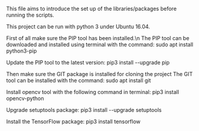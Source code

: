 This file aims to introduce the set up of the libraries/packages before running the scripts.

This project can be run with python 3 under Ubuntu 16.04.

First of all make sure the PIP tool has been installed.\n
    The PIP tool can be downloaded and installed using terminal with the command:
        sudo apt install python3-pip

Update the PIP tool to the latest version:
    pip3 install --upgrade pip

Then make sure the GIT package is installed for cloning the project
    The GIT tool can be installed with the command:
        sudo apt install git

Install opencv tool with the following command in terminal:
    pip3 install opencv-python

Upgrade setuptools package:
    pip3 install --upgrade setuptools

Install the TensorFlow package:
    pip3 install tensorflow